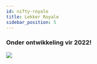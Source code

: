 ```yaml
---
id: nifty-royale
title: Lekker Royale
sidebar_position: 5
---
```


### Onder ontwikkeling vir 2022!

![](/img/niftyroyale_v01.png)
